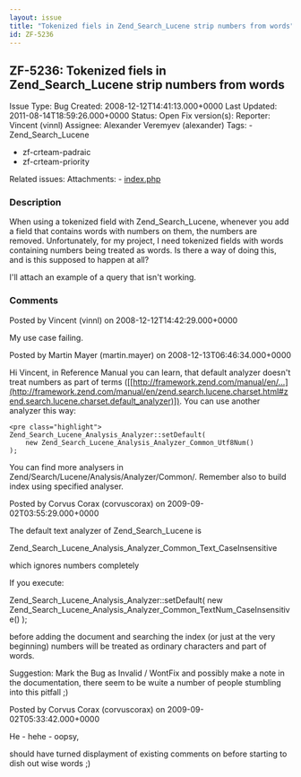 ```yaml
---
layout: issue
title: "Tokenized fiels in Zend_Search_Lucene strip numbers from words"
id: ZF-5236
---
```


ZF-5236: Tokenized fiels in Zend\_Search\_Lucene strip numbers from words
-------------------------------------------------------------------------

 Issue Type: Bug Created: 2008-12-12T14:41:13.000+0000 Last Updated: 2011-08-14T18:59:26.000+0000 Status: Open Fix version(s): 
 Reporter:  Vincent (vinnl)  Assignee:  Alexander Veremyev (alexander)  Tags: - Zend\_Search\_Lucene
- zf-crteam-padraic
- zf-crteam-priority
 
 Related issues: 
 Attachments: - [index.php](/issues/secure/attachment/11680/index.php)
 
### Description

When using a tokenized field with Zend\_Search\_Lucene, whenever you add a field that contains words with numbers on them, the numbers are removed. Unfortunately, for my project, I need tokenized fields with words containing numbers being treated as words. Is there a way of doing this, and is this supposed to happen at all?

I'll attach an example of a query that isn't working.

 

 

### Comments

Posted by Vincent (vinnl) on 2008-12-12T14:42:29.000+0000

My use case failing.

 

 

Posted by Martin Mayer (martin.mayer) on 2008-12-13T06:46:34.000+0000

Hi Vincent, in Reference Manual you can learn, that default analyzer doesn't treat numbers as part of terms ([[http://framework.zend.com/manual/en/…](http://framework.zend.com/manual/en/zend.search.lucene.charset.html#zend.search.lucene.charset.default_analyzer)]). You can use another analyzer this way:

 
    <pre class="highlight">
    Zend_Search_Lucene_Analysis_Analyzer::setDefault(
        new Zend_Search_Lucene_Analysis_Analyzer_Common_Utf8Num()
    );


You can find more analysers in Zend/Search/Lucene/Analysis/Analyzer/Common/. Remember also to build index using specified analyser.

 

 

Posted by Corvus Corax (corvuscorax) on 2009-09-02T03:55:29.000+0000

The default text analyzer of Zend\_Search\_Lucene is

Zend\_Search\_Lucene\_Analysis\_Analyzer\_Common\_Text\_CaseInsensitive

which ignores numbers completely

If you execute:

Zend\_Search\_Lucene\_Analysis\_Analyzer::setDefault( new Zend\_Search\_Lucene\_Analysis\_Analyzer\_Common\_TextNum\_CaseInsensitive() );

before adding the document and searching the index (or just at the very beginning) numbers will be treated as ordinary characters and part of words.

Suggestion: Mark the Bug as Invalid / WontFix and possibly make a note in the documentation, there seem to be wuite a number of people stumbling into this pitfall ;)

 

 

Posted by Corvus Corax (corvuscorax) on 2009-09-02T05:33:42.000+0000

He - hehe - oopsy,

should have turned displayment of existing comments on before starting to dish out wise words ;)

 

 